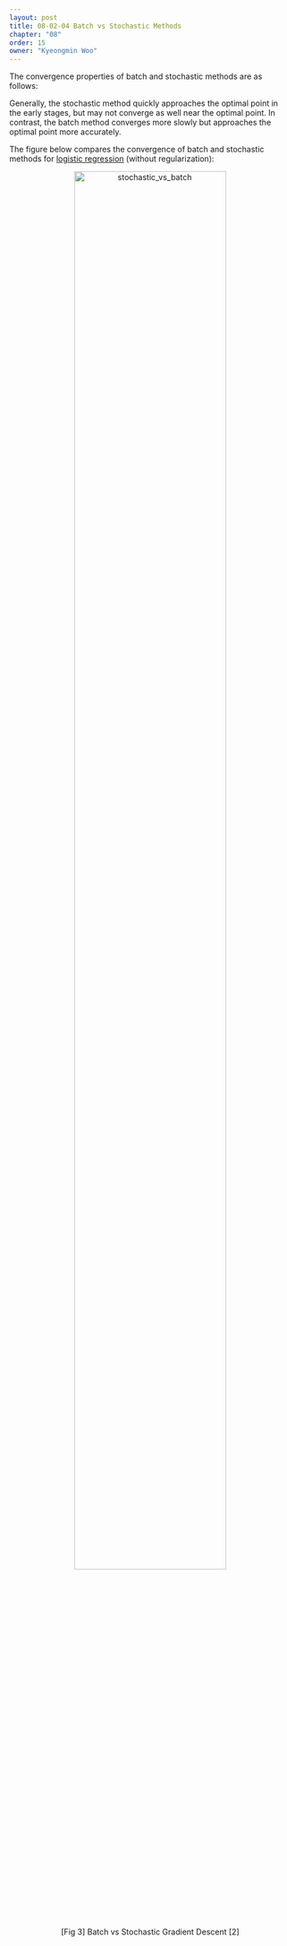 ```yaml
---
layout: post
title: 08-02-04 Batch vs Stochastic Methods
chapter: "08"
order: 15
owner: "Kyeongmin Woo"
---
```


The convergence properties of batch and stochastic methods are as follows:

Generally, the stochastic method quickly approaches the optimal point in the early stages, but may not converge as well near the optimal point. In contrast, the batch method converges more slowly but approaches the optimal point more accurately.

The figure below compares the convergence of batch and stochastic methods for [logistic regression](https://en.wikipedia.org/wiki/Logistic_regression) (without regularization):

<figure class="image" style="align: center;">
<p align="center">
  <img src="{{ site.baseurl }}/img/chapter_img/chapter08/08_02_stochastic_vs_batch.png" alt="stochastic_vs_batch" width="80%" height="80%">
</p>
  <figcaption style="text-align: center;">[Fig 3] Batch vs Stochastic Gradient Descent [2]</figcaption>
</figure>
